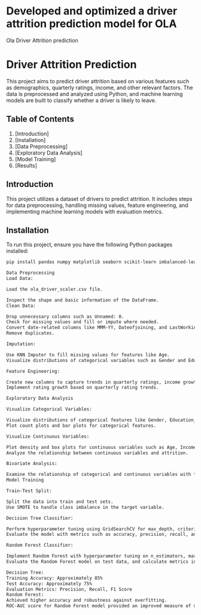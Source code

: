 # Developed and optimized a driver attrition prediction model for OLA
 Ola Driver Attrition prediction

 # Driver Attrition Prediction

This project aims to predict driver attrition based on various features such as demographics, quarterly ratings, income, and other relevant factors. The data is preprocessed and analyzed using Python, and machine learning models are built to classify whether a driver is likely to leave.

## Table of Contents

1. [Introduction]
2. [Installation]
3. [Data Preprocessing]
4. [Exploratory Data Analysis]
5. [Model Training]
6. [Results]


## Introduction

This project utilizes a dataset of drivers to predict attrition. It includes steps for data preprocessing, handling missing values, feature engineering, and implementing machine learning models with evaluation metrics.

## Installation

To run this project, ensure you have the following Python packages installed:

```bash
pip install pandas numpy matplotlib seaborn scikit-learn imbalanced-learn

Data Preprocessing
Load Data:

Load the ola_driver_scaler.csv file.

Inspect the shape and basic information of the DataFrame.
Clean Data:

Drop unnecessary columns such as Unnamed: 0.
Check for missing values and fill or impute where needed.
Convert date-related columns like MMM-YY, Dateofjoining, and LastWorkingDate to datetime format.
Remove duplicates.

Imputation:

Use KNN Imputer to fill missing values for features like Age.
Visualize distributions of categorical variables such as Gender and Education_Level.

Feature Engineering:

Create new columns to capture trends in quarterly ratings, income growth, and business value.
Implement rating growth based on quarterly rating trends.

Exploratory Data Analysis

Visualize Categorical Variables:

Visualize distributions of categorical features like Gender, Education_Level, and City.
Plot count plots and bar plots for categorical features.

Visualize Continuous Variables:

Plot density and box plots for continuous variables such as Age, Income, and Total Business Value.
Analyze the relationship between continuous variables and attrition.

Bivariate Analysis:

Examine the relationship of categorical and continuous variables with the target variable, Attrited.
Model Training

Train-Test Split:

Split the data into train and test sets.
Use SMOTE to handle class imbalance in the target variable.

Decision Tree Classifier:

Perform hyperparameter tuning using GridSearchCV for max_depth, criterion, and min_samples_leaf.
Evaluate the model with metrics such as accuracy, precision, recall, and F1 score.

Random Forest Classifier:

Implement Random Forest with hyperparameter tuning on n_estimators, max_depth, and min_samples_leaf.
Evaluate the Random Forest model on test data, and calculate metrics including ROC-AUC score.

Decision Tree:
Training Accuracy: Approximately 85%
Test Accuracy: Approximately 75%
Evaluation Metrics: Precision, Recall, F1 Score
Random Forest:
Achieved higher accuracy and robustness against overfitting.
ROC-AUC score for Random Forest model provided an improved measure of model performance.
